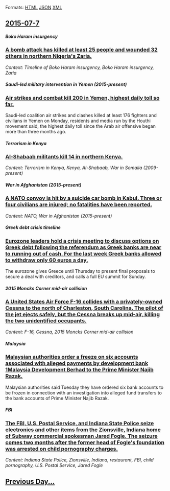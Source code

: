 
Formats: [HTML](2015/07/7/index.html)  [JSON](2015/07/7/index.json)  [XML](2015/07/7/index.xml)  

## [2015-07-7](/news/2015/07/7/index.md)

##### Boko Haram insurgency
### [ A bomb attack has killed at least 25 people and wounded 32 others in northern Nigeria's Zaria. ](/news/2015/07/7/a-bomb-attack-has-killed-at-least-25-people-and-wounded-32-others-in-northern-nigeria-s-zaria.md)
_Context: Timeline of Boko Haram insurgency, Boko Haram insurgency, Zaria_

##### Saudi-led military intervention in Yemen (2015-present)
### [ Air strikes and combat kill 200 in Yemen, highest daily toll so far. ](/news/2015/07/7/air-strikes-and-combat-kill-200-in-yemen-highest-daily-toll-so-far.md)
Saudi-led coalition air strikes and clashes killed at least 176 fighters and civilians in Yemen on Monday, residents and media run by the Houthi movement said, the highest daily toll since the Arab air offensive began more than three months ago.

##### Terrorism in Kenya
### [ Al-Shabaab militants kill 14 in northern Kenya. ](/news/2015/07/7/al-shabaab-militants-kill-14-in-northern-kenya.md)
_Context: Terrorism in Kenya, Kenya, Al-Shabaab, War in Somalia (2009-present)_

##### War in Afghanistan (2015-present)
### [ A NATO convoy is hit by a suicide car bomb in Kabul. Three or four civilians are injured; no fatalities have been reported. ](/news/2015/07/7/a-nato-convoy-is-hit-by-a-suicide-car-bomb-in-kabul-three-or-four-civilians-are-injured-no-fatalities-have-been-reported.md)
_Context: NATO, War in Afghanistan (2015-present)_

##### Greek debt crisis timeline
### [Eurozone leaders hold a crisis meeting to discuss options on Greek debt following the referendum as Greek banks are near to running out of cash. For the last week Greek banks allowed to withdraw only 60 euros a day. ](/news/2015/07/7/eurozone-leaders-hold-a-crisis-meeting-to-discuss-options-on-greek-debt-following-the-referendum-as-greek-banks-are-near-to-running-out-of-c.md)
The eurozone gives Greece until Thursday to present final proposals to secure a deal with creditors, and calls a full EU summit for Sunday.

##### 2015 Moncks Corner mid-air collision
### [A United States Air Force F-16 collides with a privately-owned Cessna to the north of Charleston, South Carolina. The pilot of the jet ejects safely, but the Cessna breaks up mid-air, killing the two unidentified occupants. ](/news/2015/07/7/a-united-states-air-force-f-16-collides-with-a-privately-owned-cessna-to-the-north-of-charleston-south-carolina-the-pilot-of-the-jet-eject.md)
_Context: F-16, Cessna, 2015 Moncks Corner mid-air collision_

##### Malaysia
### [Malaysian authorities order a freeze on six accounts associated with alleged payments by development bank 1Malaysia Development Berhad to the Prime Minister Najib Razak. ](/news/2015/07/7/malaysian-authorities-order-a-freeze-on-six-accounts-associated-with-alleged-payments-by-development-bank-1malaysia-development-berhad-to-th.md)
Malaysian authorities said Tuesday they have ordered six bank accounts to be frozen in connection with an investigation into alleged fund transfers to the bank accounts of Prime Minister Najib Razak.

##### FBI
### [The FBI, U.S. Postal Service, and Indiana State Police seize electronics and other items from the Zionsville, Indiana home of Subway commercial spokesman Jared Fogle. The seizure comes two months after the former head of Fogle's foundation was arrested on child pornography charges. ](/news/2015/07/7/the-fbi-u-s-postal-service-and-indiana-state-police-seize-electronics-and-other-items-from-the-zionsville-indiana-home-of-subway-commerc.md)
_Context: Indiana State Police, Zionsville, Indiana, restaurant, FBI, child pornography, U.S. Postal Service, Jared Fogle_

## [Previous Day...](/news/2015/07/6/index.md)

